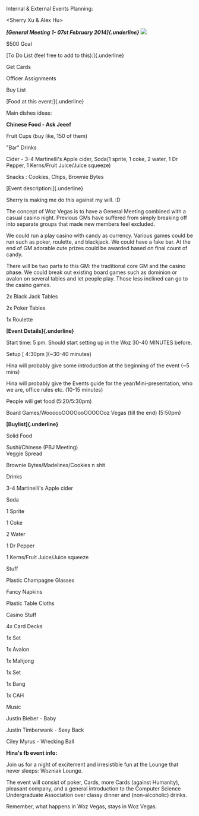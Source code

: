 Internal & External Events Planning:

\<Sherry Xu & Alex Hu\>

***[General Meeting 1- 07st February 2014]{.underline}***
![](media/image2.gif)

\$500 Goal

[To Do List (feel free to add to this):]{.underline}

Get Cards

Officer Assignments

Buy List

[Food at this event:]{.underline}

Main dishes ideas:

**Chinese Food - Ask Jeeef**

Fruit Cups (buy like, 150 of them)

"Bar" Drinks

Cider - 3-4 Martinelli's Apple cider, Soda(1 sprite, 1 coke, 2 water, 1
Dr Pepper, 1 Kerns/Fruit Juice/Juice squeeze)

Snacks : Cookies, Chips, Brownie Bytes

[Event description:]{.underline}

Sherry is making me do this against my will. :D

The concept of Woz Vegas is to have a General Meeting combined with a
casual casino night. Previous GMs have suffered from simply breaking off
into separate groups that made new members feel excluded.

We could run a play casino with candy as currency. Various games could
be run such as poker, roulette, and blackjack. We could have a fake bar.
At the end of GM adorable cute prizes could be awarded based on final
count of candy.

There will be two parts to this GM: the traditional core GM and the
casino phase. We could break out existing board games such as dominion
or avalon on several tables and let people play. Those less inclined can
go to the casino games.

2x Black Jack Tables

2x Poker Tables

1x Roulette

**[Event Details]{.underline}**

Start time: 5 pm. Should start setting up in the Woz 30-40 MINUTES
before.

Setup \[ 4:30pm \](\~30-40 minutes)

Hina will probably give some introduction at the beginning of the event
(\~5 mins)

Hina will probably give the Events guide for the year/Mini-presentation,
who we are, office rules etc. (10-15 minutes)

People will get food (5:20/5:30pm)

Board Games/WoooooOOOOooOOOOOoz Vegas (till the end) (5:50pm)

**[Buylist]{.underline}**

Solid Food

Sushi/Chinese (PBJ Meeting)\
Veggie Spread

Brownie Bytes/Madelines/Cookies n shit

Drinks

3-4 Martinelli's Apple cider

Soda

1 Sprite

1 Coke

2 Water

1 Dr Pepper

1 Kerns/Fruit Juice/Juice squeeze

Stuff

Plastic Champagne Glasses

Fancy Napkins

Plastic Table Cloths

Casino Stuff

4x Card Decks

1x Set

1x Avalon

1x Mahjong

1x Set

1x Bang

1x CAH

Music

Justin Bieber - Baby

Justin Timberwank - Sexy Back

Ciley Myrus - Wrecking Ball

**Hina's fb event info:**

Join us for a night of excitement and irresistible fun at the Lounge
that never sleeps: Wozniak Lounge.

The event will consist of poker, Cards, more Cards (against Humanity),
pleasant company, and a general introduction to the Computer Science
Undergraduate Association over classy dinner and (non-alcoholic) drinks.

Remember, what happens in Woz Vegas, stays in Woz Vegas.
